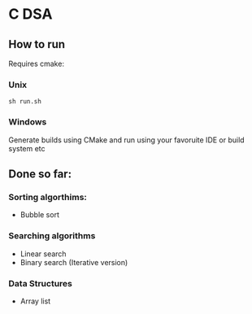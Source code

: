# C DSA

## How to run
Requires cmake:

### Unix
```
sh run.sh
```
### Windows
Generate builds using CMake and run using your favoruite IDE or build system etc


## Done so far:


### Sorting algorthims:

* Bubble sort

### Searching algorithms

* Linear search
* Binary search (Iterative version)

### Data Structures

* Array list